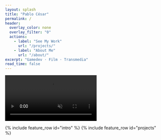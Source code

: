 ```yaml
---
layout: splash
title: "Pablo César"
permalink: /
header:
  overlay_color: none
  overlay_filter: "0"
  actions:
    - label: "See My Work"
      url: "/projects/"
    - label: "About Me"
      url: "/about/"
excerpt: "Gamedev · Film · Transmedia"
read_time: false
---
```


<div class="video-background">
  <video autoplay muted loop playsinline>
    <source src="/assets/videos/header.mp4" type="video/mp4">
  </video>
  <div class="video-overlay"></div>
</div>

{% include feature_row id="intro" %}
{% include feature_row id="projects" %}
